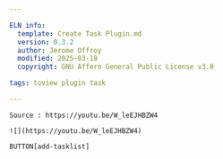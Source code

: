 ```yaml
---

ELN info:
  template: Create Task Plugin.md
  version: 0.3.2
  author: Jerome Offroy
  modified: 2025-03-18
  copyright: GNU Affero General Public License v3.0

tags: toview plugin task

---
```

````ad-tip
Source : https://youtu.be/W_leEJHBZW4

![](https://youtu.be/W_leEJHBZW4)
````




`BUTTON[add-tasklist]`


